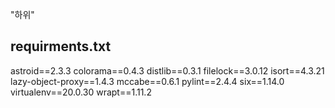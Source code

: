"하위"
## requirments.txt

astroid==2.3.3
colorama==0.4.3
distlib==0.3.1
filelock==3.0.12
isort==4.3.21
lazy-object-proxy==1.4.3
mccabe==0.6.1
pylint==2.4.4
six==1.14.0
virtualenv==20.0.30
wrapt==1.11.2